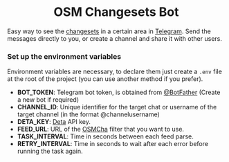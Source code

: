 <h1 align="center"> OSM Changesets Bot</h1>

Easy way to see the [changesets](https://wiki.openstreetmap.org/wiki/Changeset) in a certain area in [Telegram](http://telegram.org). Send the messages directly to you, or create a channel and share it with other users.

### Set up the environment variables

Environment variables are necessary, to declare them just create a `.env` file at the root of the project (you can use another method if you prefer).

-   **BOT_TOKEN**: Telegram bot token, is obtained from [@BotFather](https://t.me/BotFather) (Create a new bot if required)
-   **CHANNEL_ID**: Unique identifier for the target chat or username of the target channel (in the format @channelusername)
-   **DETA_KEY**: [Deta](https://deta.space) API key.
-   **FEED_URL**: URL of the [OSMCha](https://osmcha.org) filter that you want to use.
-   **TASK_INTERVAL**: Time in seconds between each feed parse.
-   **RETRY_INTERVAL**: Time in seconds to wait after each error before running the task again.
